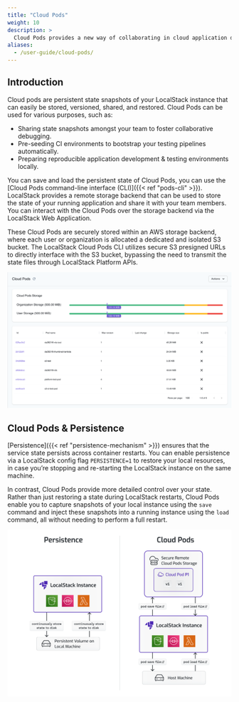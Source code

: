 ```yaml
---
title: "Cloud Pods"
weight: 10
description: >
  Cloud Pods provides a new way of collaborating in cloud application development workflows.
aliases:
  - /user-guide/cloud-pods/
---
```


## Introduction

Cloud pods are persistent state snapshots of your LocalStack instance that can easily be stored, versioned, shared, and restored. Cloud Pods can be used for various purposes, such as:

- Sharing state snapshots amongst your team to foster collaborative debugging.
- Pre-seeding CI environments to bootstrap your testing pipelines automatically.
- Preparing reproducible application development & testing environments locally.

You can save and load the persistent state of Cloud Pods, you can use the [Cloud Pods command-line interface (CLI)]({{< ref "pods-cli" >}}). LocalStack provides a remote storage backend that can be used to store the state of your running application and share it with your team members. You can interact with the Cloud Pods over the storage backend via the LocalStack Web Application.

These Cloud Pods are securely stored within an AWS storage backend, where each user or organization is allocated a dedicated and isolated S3 bucket. The LocalStack Cloud Pods CLI utilizes secure S3 presigned URLs to directly interface with the S3 bucket, bypassing the need to transmit the state files through LocalStack Platform APIs.

<img src="pods-ui.png" alt="Cloud Pods Web UI" title="Cloud Pods Web UI" width="800" />

## Cloud Pods & Persistence

[Persistence]({{< ref "persistence-mechanism" >}}) ensures that the service state persists across container restarts. You can enable persistence via a LocalStack config flag `PERSISTENCE=1` to restore your local resources, in case you’re stopping and re-starting the LocalStack instance on the same machine.

In contrast, Cloud Pods provide more detailed control over your state. Rather than just restoring a state during LocalStack restarts, Cloud Pods enable you to capture snapshots of your local instance using the `save` command and inject these snapshots into a running instance using the `load` command, all without needing to perform a full restart.

<img src="cloud-pods-persistence.png" alt="Cloud Pods v/s Persistence" title="Cloud Pods v/s Persistence" width="800" />
